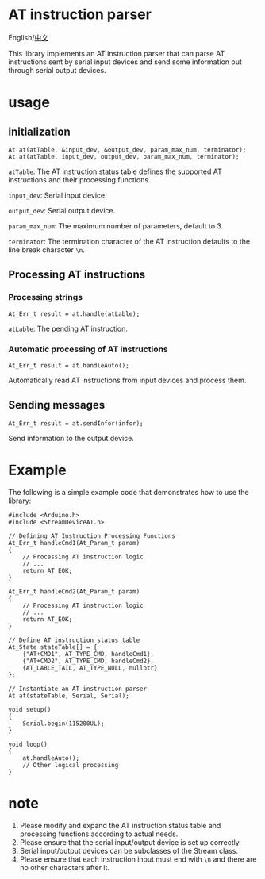 # AT instruction parser

English/[中文](README.md)

This library implements an AT instruction parser that can parse AT instructions sent by serial input devices and send some information out through serial output devices.

# usage

## initialization

    At at(atTable, &input_dev, &output_dev, param_max_num, terminator);
    At at(atTable, input_dev, output_dev, param_max_num, terminator);

`atTable`: The AT instruction status table defines the supported AT instructions and their processing functions.

`input_dev`: Serial input device.

`output_dev`: Serial output device.

`param_max_num`: The maximum number of parameters, default to 3.

`terminator`: The termination character of the AT instruction defaults to the line break character `\n`.

## Processing AT instructions

### Processing strings

    At_Err_t result = at.handle(atLable);

`atLable`: The pending AT instruction.

### Automatic processing of AT instructions

    At_Err_t result = at.handleAuto();

Automatically read AT instructions from input devices and process them.

## Sending messages

    At_Err_t result = at.sendInfor(infor);

Send information to the output device.

# Example

The following is a simple example code that demonstrates how to use the library:


    #include <Arduino.h>
    #include <StreamDeviceAT.h>

    // Defining AT Instruction Processing Functions
    At_Err_t handleCmd1(At_Param_t param)
    {
        // Processing AT instruction logic
        // ...
        return AT_EOK;
    }

    At_Err_t handleCmd2(At_Param_t param)
    {
        // Processing AT instruction logic
        // ...
        return AT_EOK;
    }

    // Define AT instruction status table
    At_State stateTable[] = {
        {"AT+CMD1", AT_TYPE_CMD, handleCmd1},
        {"AT+CMD2", AT_TYPE_CMD, handleCmd2},
        {AT_LABLE_TAIL, AT_TYPE_NULL, nullptr}
    };

    // Instantiate an AT instruction parser
    At at(stateTable, Serial, Serial);

    void setup()
    {
        Serial.begin(115200UL);
    }

    void loop()
    {
        at.handleAuto();
        // Other logical processing
    }

# note

1. Please modify and expand the AT instruction status table and processing functions according to actual needs.
2. Please ensure that the serial input/output device is set up correctly.
3. Serial input/output devices can be subclasses of the Stream class.
4. Please ensure that each instruction input must end with `\n` and there are no other characters after it.
